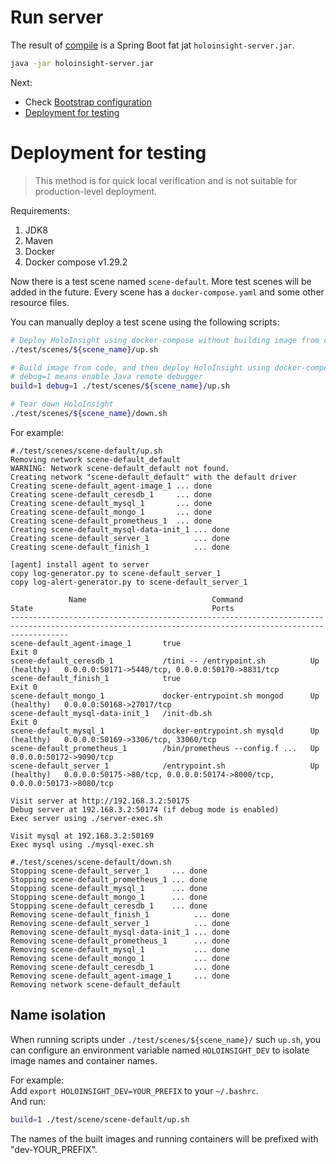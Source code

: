# Run server
The result of [compile](../build/compile.md) is a Spring Boot fat jat `holoinsight-server.jar`.

```bash
java -jar holoinsight-server.jar
```

Next: 
- Check [Bootstrap configuration](bootstrap-configuration.md)
- [Deployment for testing](#deployment-for-testing)

# Deployment for testing
> This method is for quick local verification and is not suitable for production-level deployment.

Requirements:
1. JDK8
2. Maven
3. Docker
4. Docker compose v1.29.2

Now there is a test scene named `scene-default`. More test scenes will be added in the future.
Every scene has a `docker-compose.yaml` and some other resource files.

You can manually deploy a test scene using the following scripts:
```bash
# Deploy HoloInsight using docker-compose without building image from code
./test/scenes/${scene_name}/up.sh

# Build image from code, and then deploy HoloInsight using docker-compose
# debug=1 means enable Java remote debugger
build=1 debug=1 ./test/scenes/${scene_name}/up.sh

# Tear down HoloInsight
./test/scenes/${scene_name}/down.sh
```

For example:
```text
#./test/scenes/scene-default/up.sh
Removing network scene-default_default
WARNING: Network scene-default_default not found.
Creating network "scene-default_default" with the default driver
Creating scene-default_agent-image_1 ... done
Creating scene-default_ceresdb_1     ... done
Creating scene-default_mysql_1       ... done
Creating scene-default_mongo_1       ... done
Creating scene-default_prometheus_1  ... done
Creating scene-default_mysql-data-init_1 ... done
Creating scene-default_server_1          ... done
Creating scene-default_finish_1          ... done

[agent] install agent to server
copy log-generator.py to scene-default_server_1
copy log-alert-generator.py to scene-default_server_1

             Name                            Command                  State                                        Ports
---------------------------------------------------------------------------------------------------------------------------------------------------------
scene-default_agent-image_1       true                             Exit 0
scene-default_ceresdb_1           /tini -- /entrypoint.sh          Up (healthy)   0.0.0.0:50171->5440/tcp, 0.0.0.0:50170->8831/tcp
scene-default_finish_1            true                             Exit 0
scene-default_mongo_1             docker-entrypoint.sh mongod      Up (healthy)   0.0.0.0:50168->27017/tcp
scene-default_mysql-data-init_1   /init-db.sh                      Exit 0
scene-default_mysql_1             docker-entrypoint.sh mysqld      Up (healthy)   0.0.0.0:50169->3306/tcp, 33060/tcp
scene-default_prometheus_1        /bin/prometheus --config.f ...   Up             0.0.0.0:50172->9090/tcp
scene-default_server_1            /entrypoint.sh                   Up (healthy)   0.0.0.0:50175->80/tcp, 0.0.0.0:50174->8000/tcp, 0.0.0.0:50173->8080/tcp

Visit server at http://192.168.3.2:50175
Debug server at 192.168.3.2:50174 (if debug mode is enabled)
Exec server using ./server-exec.sh

Visit mysql at 192.168.3.2:50169
Exec mysql using ./mysql-exec.sh
```

```text
#./test/scenes/scene-default/down.sh
Stopping scene-default_server_1     ... done
Stopping scene-default_prometheus_1 ... done
Stopping scene-default_mysql_1      ... done
Stopping scene-default_mongo_1      ... done
Stopping scene-default_ceresdb_1    ... done
Removing scene-default_finish_1          ... done
Removing scene-default_server_1          ... done
Removing scene-default_mysql-data-init_1 ... done
Removing scene-default_prometheus_1      ... done
Removing scene-default_mysql_1           ... done
Removing scene-default_mongo_1           ... done
Removing scene-default_ceresdb_1         ... done
Removing scene-default_agent-image_1     ... done
Removing network scene-default_default
```


## Name isolation
When running scripts under `./test/scenes/${scene_name}/` such `up.sh`, you can configure an environment variable named `HOLOINSIGHT_DEV` to isolate image names and container names.

For example:  
Add `export HOLOINSIGHT_DEV=YOUR_PREFIX` to your `~/.bashrc`.  
And run:
```bash
build=1 ./test/scene/scene-default/up.sh
```
The names of the built images and running containers will be prefixed with "dev-YOUR_PREFIX".
